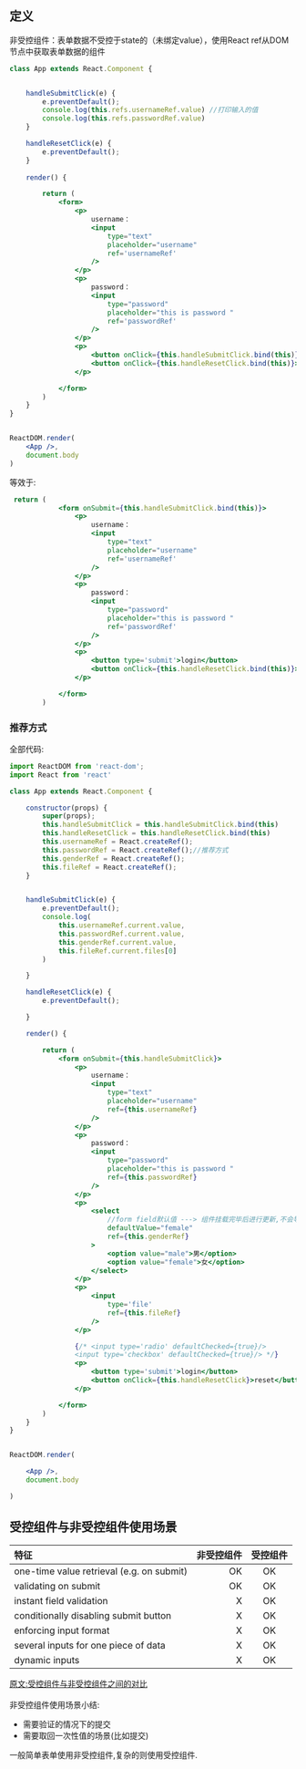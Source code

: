 ## 定义
非受控组件：表单数据不受控于state的（未绑定value），使用React ref从DOM节点中获取表单数据的组件

```jsx
class App extends React.Component {


    handleSubmitClick(e) {
        e.preventDefault();
        console.log(this.refs.usernameRef.value) //打印输入的值
        console.log(this.refs.passwordRef.value) 
    }

    handleResetClick(e) {
        e.preventDefault();
    }
 
    render() {

        return (
            <form>
                <p>
                    username：
                    <input
                        type="text"
                        placeholder="username"
                        ref='usernameRef'
                    />
                </p>
                <p>
                    password：
                    <input
                        type="password"
                        placeholder="this is password "
                        ref='passwordRef'
                    />
                </p>
                <p>
                    <button onClick={this.handleSubmitClick.bind(this)}>login</button>
                    <button onClick={this.handleResetClick.bind(this)}>reset</button>
                </p>

            </form>
        )
    }
}


ReactDOM.render(
    <App />,
    document.body
)
```

等效于:
```jsx
 return (
            <form onSubmit={this.handleSubmitClick.bind(this)}>
                <p>
                    username：
                    <input
                        type="text"
                        placeholder="username"
                        ref='usernameRef'
                    />
                </p>
                <p>
                    password：
                    <input
                        type="password"
                        placeholder="this is password "
                        ref='passwordRef'
                    />
                </p>
                <p>
                    <button type='submit'>login</button>
                    <button onClick={this.handleResetClick.bind(this)}>reset</button>
                </p>

            </form>
        )
```
### 推荐方式

全部代码:
```jsx
import ReactDOM from 'react-dom';
import React from 'react'

class App extends React.Component {

    constructor(props) {
        super(props);
        this.handleSubmitClick = this.handleSubmitClick.bind(this)
        this.handleResetClick = this.handleResetClick.bind(this)
        this.usernameRef = React.createRef();
        this.passwordRef = React.createRef();//推荐方式
        this.genderRef = React.createRef();
        this.fileRef = React.createRef();
    }


    handleSubmitClick(e) {
        e.preventDefault();
        console.log(
            this.usernameRef.current.value,
            this.passwordRef.current.value,
            this.genderRef.current.value,
            this.fileRef.current.files[0]
        )

    }

    handleResetClick(e) {
        e.preventDefault();

    }

    render() {

        return (
            <form onSubmit={this.handleSubmitClick}>
                <p>
                    username：
                    <input
                        type="text"
                        placeholder="username"
                        ref={this.usernameRef}
                    />
                </p>
                <p>
                    password：
                    <input
                        type="password"
                        placeholder="this is password "
                        ref={this.passwordRef}
                    />
                </p>
                <p>
                    <select
                        //form field默认值 ---> 组件挂载完毕后进行更新,不会导致DOM的任何更新
                        defaultValue="female"
                        ref={this.genderRef}
                    >
                        <option value="male">男</option>
                        <option value="female">女</option>
                    </select>
                </p>
                <p>
                    <input
                        type='file'
                        ref={this.fileRef}
                    />
                </p>

                {/* <input type='radio' defaultChecked={true}/>
                <input type='checkbox' defaultChecked={true}/> */}
                <p>
                    <button type='submit'>login</button>
                    <button onClick={this.handleResetClick}>reset</button>
                </p>

            </form>
        )
    }
}


ReactDOM.render(

    <App />,
    document.body

)
```



## 受控组件与非受控组件使用场景
| 特征	                                                                                                                                                                    | 非受控组件 | 受控组件 |
|:-----------------------------------------------------------------------------------------------------------------------------------------------------------------------|------:|:----:|
| one-time value retrieval (e.g. on submit)                                                                                                                              |    OK |  OK  |
| validating on submit	                                                                                                                                                  |    OK |  OK  |
| instant field validation	                                                                                                                                              |     X |  OK  |
| conditionally disabling submit button	                                                                                                                                 |   X |  OK  |
| enforcing input format                                                                                                                                                 |   X |  OK  |
| several inputs for one piece of data	                                                                                                                                  |   X |  OK  |
| dynamic inputs	                                                                                                                                                                       |   X |  OK  |


[原文:受控组件与非受控组件之间的对比](https://goshacmd.com/controlled-vs-uncontrolled-inputs-react/) <br>
<br>
非受控组件使用场景小结:
- 需要验证的情况下的提交
- 需要取回一次性值的场景(比如提交)

一般简单表单使用非受控组件,复杂的则使用受控组件.